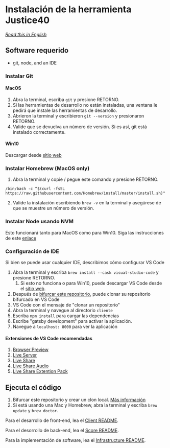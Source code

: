 # Instalación de la herramienta Justice40

*[Read this in English](INSTALLATION.md)*

## Software requerido
- git, node, and an IDE

### Instalar Git

#### MacOS
1. Abra la terminal, escriba `git` y presione RETORNO.
2. Si las herramientas de desarrollo no están instaladas, una ventana le pedirá que instale las herramientas de desarrollo.
3. Abrieron la terminal y escribieron `git --version` y presionaron RETORNO.
4. Valide que se devuelva un número de versión. Si es así, git está instalado correctamente.

#### Win10
Descargar desde [sitio web](https://git-scm.com/download/win)


### Instalar Homebrew (MacOS only)
1. Abra la terminal y copie / pegue este comando y presione RETORNO.

`/bin/bash -c “$(curl -fsSL https://raw.githubusercontent.com/Homebrew/install/master/install.sh)"`

2. Valide la instalación escribiendo `brew -v` en la terminal y asegúrese de que se muestre un número de versión.

### Instalar Node usando NVM

Esto funcionará tanto para MacOS como para Win10. Siga las instrucciones de este [enlace](https://medium.com/@nodesource/installing-node-js-tutorial-using-nvm-5c6ff5925dd8)


### Configuración de IDE
Si bien se puede usar cualquier IDE, describimos cómo configurar VS Code

1. Abra la terminal y escriba `brew install --cask visual-studio-code` y presione RETORNO.
    1. Si esto no funciona o para Win10, puede descargar VS Code desde el [sitio web](https://code.visualstudio.com/).
2. Después de [bifurcar este repositorio](https://github.com/usds/justice40-tool/blob/main/CONTRIBUTING-es.md#colaboraciones-con-c%C3%B3digo), puede clonar su repositorio bifurcado en VS Code
3. VS Code con el mensaje de "clonar un repositorio"
4. Abra la terminal y navegue al directorio `cliente`
5. Escriba `npm install` para cargar las dependencias
6. Escribe "gatsby development" para activar la aplicación.
7. Navegue a `localhost: 8000` para ver la aplicación

#### Extensiones de VS Code recomendadas

1. [Browser Preview](https://github.com/auchenberg/vscode-browser-preview)
2. [Live Server](https://github.com/ritwickdey/vscode-live-server)
3. [Live Share](https://github.com/MicrosoftDocs/live-share)
4. [Live Share Audio](https://github.com/MicrosoftDocs/live-share)
5. [Live Share Extention Pack](https://github.com/MicrosoftDocs/live-share)

## Ejecuta el código

1. Bifurcar este repositorio y crear un clon local. [Más información](https://docs.github.com/es/github/getting-started-with-github/quickstart/fork-a-repo)
1. Si está usando una Mac y Homebrew, abra la terminal y escriba `brew update` y `brew doctor`.

Para el desarrollo de front-end, lea el [Client README](client/README.md).

Para el desorrollo de back-end, lea el [Score README](score/README.md).

Para la implementación de software, lea el [Infrastructure README](infrastructure/README.md).